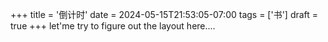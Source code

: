 +++
title = '倒计时'
date = 2024-05-15T21:53:05-07:00
tags = ['书']
draft = true
+++
let'me try to figure out the layout here....  